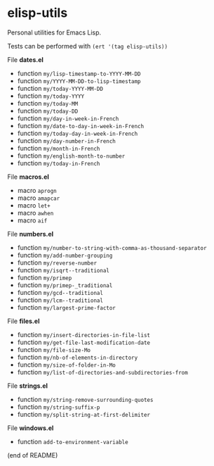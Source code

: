 # elisp-utils

Personal utilities for Emacs Lisp.

Tests can be performed with `(ert '(tag elisp-utils))`

File **dates.el**  
   - function `my/lisp-timestamp-to-YYYY-MM-DD`  
   - function `my/YYYY-MM-DD-to-lisp-timestamp`  
   - function `my/today-YYYY-MM-DD`  
   - function `my/today-YYYY`  
   - function `my/today-MM`  
   - function `my/today-DD`  
   - function `my/day-in-week-in-French`  
   - function `my/date-to-day-in-week-in-French`  
   - function `my/today-day-in-week-in-French`  
   - function `my/day-number-in-French`  
   - function `my/month-in-French`  
   - function `my/english-month-to-number`  
   - function `my/today-in-French`

File **macros.el**  
   - macro `aprogn`  
   - macro `amapcar`  
   - macro `let+`  
   - macro `awhen`  
   - macro `aif`
   
File **numbers.el**  
   - function `my/number-to-string-with-comma-as-thousand-separator`  
   - function `my/add-number-grouping`  
   - function `my/reverse-number`  
   - function `my/isqrt--traditional`  
   - function `my/primep`  
   - function `my/primep-_traditional`  
   - function `my/gcd--traditional`  
   - function `my/lcm--traditional`  
   - function `my/largest-prime-factor`

File **files.el**  
   - function `my/insert-directories-in-file-list`  
   - function `my/get-file-last-modification-date`  
   - function `my/file-size-Mo`  
   - function `my/nb-of-elements-in-directory`  
   - function `my/size-of-folder-in-Mo`  
   - function `my/list-of-directories-and-subdirectories-from`
   
File **strings.el**  
   - function `my/string-remove-surrounding-quotes`  
   - function `my/string-suffix-p`  
   - function `my/split-string-at-first-delimiter`

File **windows.el**  
   - function `add-to-environment-variable`
   
(end of README)
